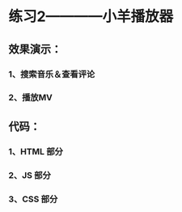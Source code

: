 # 练习2————小羊播放器

## 效果演示：

### 1、搜索音乐＆查看评论



### 2、播放MV



## 代码：

### 1、HTML 部分



### 2、JS 部分



### 3、CSS 部分

